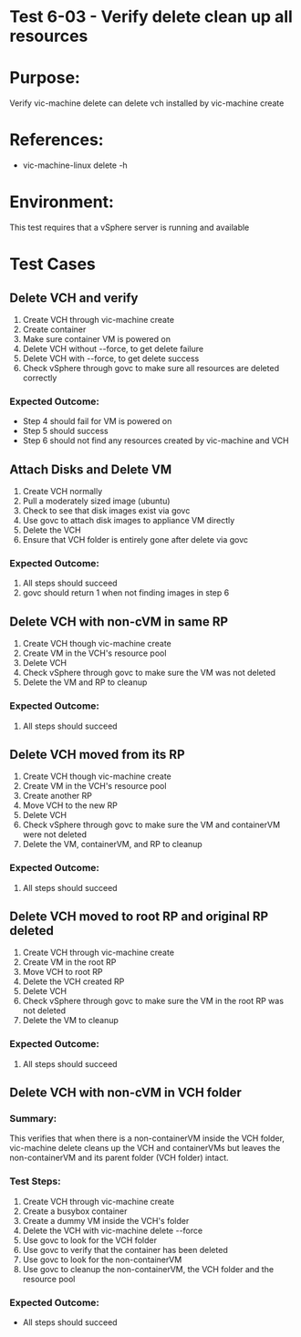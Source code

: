 Test 6-03 - Verify delete clean up all resources
=======

# Purpose:
Verify vic-machine delete can delete vch installed by vic-machine create

# References:
* vic-machine-linux delete -h
# Environment:
This test requires that a vSphere server is running and available

# Test Cases

## Delete VCH and verify
1. Create VCH through vic-machine create
2. Create container
3. Make sure container VM is powered on
4. Delete VCH without --force, to get delete failure
5. Delete VCH with --force, to get delete success
6. Check vSphere through govc to make sure all resources are deleted correctly

### Expected Outcome:
* Step 4 should fail for VM is powered on
* Step 5 should success
* Step 6 should not find any resources created by vic-machine and VCH


## Attach Disks and Delete VM
1. Create VCH normally
2. Pull a moderately sized image (ubuntu)
3. Check to see that disk images exist via govc
4. Use govc to attach disk images to appliance VM directly
5. Delete the VCH
6. Ensure that VCH folder is entirely gone after delete via govc

### Expected Outcome:
1. All steps should succeed
2. govc should return 1 when not finding images in step 6


## Delete VCH with non-cVM in same RP
1. Create VCH though vic-machine create
2. Create VM in the VCH's resource pool
3. Delete VCH
4. Check vSphere through govc to make sure the VM was not deleted
5. Delete the VM and RP to cleanup

### Expected Outcome:
1. All steps should succeed


## Delete VCH moved from its RP
1. Create VCH though vic-machine create
2. Create VM in the VCH's resource pool
3. Create another RP
4. Move VCH to the new RP
5. Delete VCH
6. Check vSphere through govc to make sure the VM and containerVM were not deleted
7. Delete the VM, containerVM, and RP to cleanup

### Expected Outcome:
1. All steps should succeed


## Delete VCH moved to root RP and original RP deleted
1. Create VCH through vic-machine create
2. Create VM in the root RP
3. Move VCH to root RP
4. Delete the VCH created RP
5. Delete VCH
6. Check vSphere through govc to make sure the VM in the root RP was not deleted
7. Delete the VM to cleanup

### Expected Outcome:
1. All steps should succeed


## Delete VCH with non-cVM in VCH folder

### Summary:
This verifies that when there is a non-containerVM inside the VCH folder, vic-machine delete cleans up the VCH and containerVMs
but leaves the non-containerVM and its parent folder (VCH folder) intact.

### Test Steps:
1. Create VCH through vic-machine create
2. Create a busybox container
3. Create a dummy VM inside the VCH's folder
4. Delete the VCH with vic-machine delete --force
5. Use govc to look for the VCH folder
6. Use govc to verify that the container has been deleted
7. Use govc to look for the non-containerVM
8. Use govc to cleanup the non-containerVM, the VCH folder and the resource pool

### Expected Outcome:
* All steps should succeed
